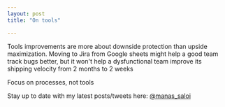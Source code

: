 ```yaml
---
layout: post
title: "On tools"

---
```

Tools improvements are more about downside protection than upside maximization. Moving to Jira from Google sheets might help a good team track bugs better, but it won't help a dysfunctional team improve its shipping velocity from 2 months to 2 weeks

Focus on processes, not tools

Stay up to date with my latest posts/tweets here: [@manas_saloi](http://twitter.com/manas_saloi)
